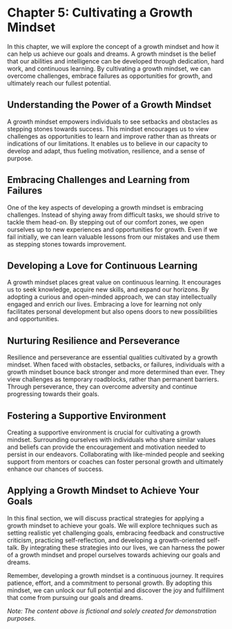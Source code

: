 Chapter 5: Cultivating a Growth Mindset
=======================================

In this chapter, we will explore the concept of a growth mindset and how it can help us achieve our goals and dreams. A growth mindset is the belief that our abilities and intelligence can be developed through dedication, hard work, and continuous learning. By cultivating a growth mindset, we can overcome challenges, embrace failures as opportunities for growth, and ultimately reach our fullest potential.

Understanding the Power of a Growth Mindset
-------------------------------------------

A growth mindset empowers individuals to see setbacks and obstacles as stepping stones towards success. This mindset encourages us to view challenges as opportunities to learn and improve rather than as threats or indications of our limitations. It enables us to believe in our capacity to develop and adapt, thus fueling motivation, resilience, and a sense of purpose.

Embracing Challenges and Learning from Failures
-----------------------------------------------

One of the key aspects of developing a growth mindset is embracing challenges. Instead of shying away from difficult tasks, we should strive to tackle them head-on. By stepping out of our comfort zones, we open ourselves up to new experiences and opportunities for growth. Even if we fail initially, we can learn valuable lessons from our mistakes and use them as stepping stones towards improvement.

Developing a Love for Continuous Learning
-----------------------------------------

A growth mindset places great value on continuous learning. It encourages us to seek knowledge, acquire new skills, and expand our horizons. By adopting a curious and open-minded approach, we can stay intellectually engaged and enrich our lives. Embracing a love for learning not only facilitates personal development but also opens doors to new possibilities and opportunities.

Nurturing Resilience and Perseverance
-------------------------------------

Resilience and perseverance are essential qualities cultivated by a growth mindset. When faced with obstacles, setbacks, or failures, individuals with a growth mindset bounce back stronger and more determined than ever. They view challenges as temporary roadblocks, rather than permanent barriers. Through perseverance, they can overcome adversity and continue progressing towards their goals.

Fostering a Supportive Environment
----------------------------------

Creating a supportive environment is crucial for cultivating a growth mindset. Surrounding ourselves with individuals who share similar values and beliefs can provide the encouragement and motivation needed to persist in our endeavors. Collaborating with like-minded people and seeking support from mentors or coaches can foster personal growth and ultimately enhance our chances of success.

Applying a Growth Mindset to Achieve Your Goals
-----------------------------------------------

In this final section, we will discuss practical strategies for applying a growth mindset to achieve your goals. We will explore techniques such as setting realistic yet challenging goals, embracing feedback and constructive criticism, practicing self-reflection, and developing a growth-oriented self-talk. By integrating these strategies into our lives, we can harness the power of a growth mindset and propel ourselves towards achieving our goals and dreams.

Remember, developing a growth mindset is a continuous journey. It requires patience, effort, and a commitment to personal growth. By adopting this mindset, we can unlock our full potential and discover the joy and fulfillment that come from pursuing our goals and dreams.

*Note: The content above is fictional and solely created for demonstration purposes.*
